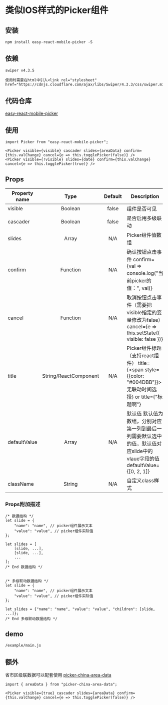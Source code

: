 # 类似IOS样式的Picker组件

## 安装

    npm install easy-react-mobile-picker -S

## 依赖

    swiper v4.3.5

    使用时需要在html中引入<link rel="stylesheet" href="https://cdnjs.cloudflare.com/ajax/libs/Swiper/4.3.3/css/swiper.min.css">

## 代码仓库

[easy-react-mobile-picker](https://www.npmjs.com/package/easy-react-mobile-picker "类似IOS样式的Picker组件")

## 使用

    import Picker from "easy-react-mobile-picker";
    
    <Picker visible={visible} cascader slides={areaData} confirm={this.valChange} cancel={e => this.togglePicker(false)} />
    <Picker visible={!visible} slides={date} confirm={this.valChange} cancel={e => this.togglePicker(true)} />
    

## Props
| Property name | Type | Default | Description |
---|:--:|:--:|---
| visible | Boolean | false | 组件是否可见 |
| cascader | Boolean | false | 是否启用多级联动 |
| slides | Array | N/A | Picker组件值数组 |
| confirm | Function | N/A | 确认按钮点击事件 confirm={val => console.log("当前picker的值：", val)} |
| cancel | Function | N/A | 取消按钮点击事件（需要把visible指定的变量修改为false） cancel={e => this.setState({ visible: false })} |
| title | String/ReactComponent | N/A | Picker组件标题（支持react组件） title={<span style={{color: "#004DBB"}}>无联动时间选择</span>} or title={"标题啊"} |
| defaultValue | Array | N/A | 默认值  默认值为数组，分别对应第一列到最后一列需要默认选中的值，默认值对应slide中的vlaue字段的值 defaultValue={[0, 2, 1]} |
| className | String | N/A | 自定义class样式 |

### Props附加描述
    
    /* 数据结构 */
    let slide = {
        "name": "name", // picker组件展示文本
        "value": "value", // picker组件实际值
    };
    
    let slides = [
        [slide, ...],
        [slide, ...],
        ...
    ];
    /* End 数据结构 */


    /* 多级联动数据结构 */
    let slide = {
        "name": "name", // picker组件展示文本
        "value": "value", // picker组件实际值
    };
    
    let slides = {"name": "name", "value": "value", "children": [slide, ...]};
    /* End 多级联动数据结构 */

## demo

    /example/main.js

## 额外

省市区级联数据可以配套使用 [picker-china-area-data](https://www.npmjs.com/package/picker-china-area-data "适用于picker组件的中国省市区级联数据")

    import { areaData } from "picker-china-area-data";

    <Picker visible={true} cascader slides={areaData} confirm={this.valChange} cancel={e => this.togglePicker(false)} />


